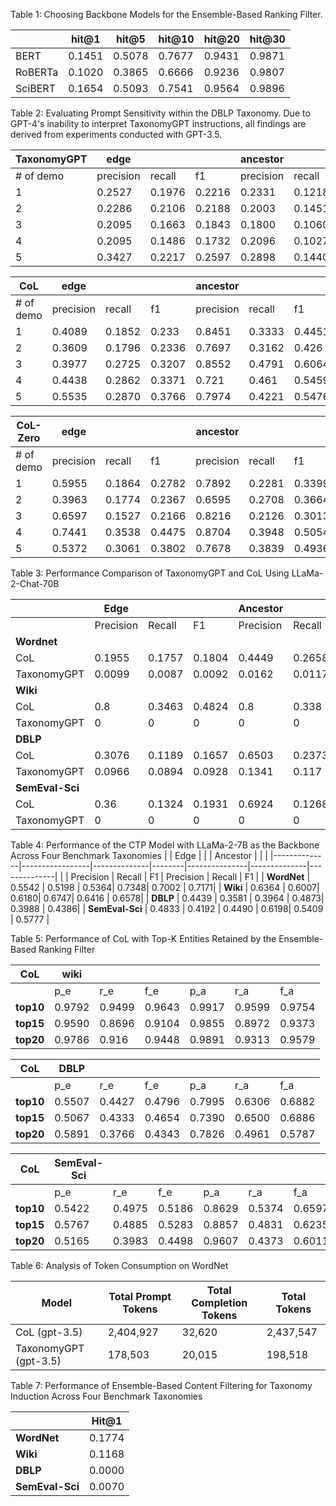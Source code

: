 Table 1: Choosing Backbone Models for the Ensemble-Based Ranking Filter. 

|   | hit@1 | hit@5 | hit@10 | hit@20 | hit@30|
|----------|----------|----------|----------|----------|----------|
| BERT | 0.1451 | 0.5078 | 0.7677 | 0.9431 | 0.9871 | 
| RoBERTa | 0.1020 | 0.3865 | 0.6666| 0.9236 | 0.9807 |
| SciBERT | 0.1654 | 0.5093  | 0.7541 | 0.9564 | 0.9896 |

Table 2: Evaluating Prompt Sensitivity within the DBLP Taxonomy. Due to GPT-4's inability to interpret TaxonomyGPT instructions, all findings are derived from experiments conducted with GPT-3.5.

| TaxonomyGPT| edge       |            |            | ancestor   |            |            |
|-----------|------------|------------|------------|------------|------------|------------|
| # of demo | precision | recall     | f1         | precision  | recall     | f1         |
| 1         | 0.2527     | 0.1976     | 0.2216     | 0.2331     | 0.1218     | 0.1582     |
| 2         | 0.2286     | 0.2106     | 0.2188     | 0.2003     | 0.1451     | 0.1674     |
| 3         | 0.2095     | 0.1663     | 0.1843     | 0.1800     | 0.1060     | 0.1331     |
| 4         | 0.2095     | 0.1486     | 0.1732     | 0.2096     | 0.1027     | 0.1363     |
| 5         | 0.3427     | 0.2217     | 0.2597     | 0.2898     | 0.1440     | 0.1715     |

| CoL       | edge       |            |            | ancestor   |            |            |
|-----------|------------|------------|------------|------------|------------|------------|
| # of demo | precision | recall     | f1         | precision  | recall     | f1         |
| 1         | 0.4089     | 0.1852     | 0.233      | 0.8451     | 0.3333     | 0.4451     |
| 2         | 0.3609     | 0.1796     | 0.2336     | 0.7697     | 0.3162     | 0.426      |
| 3         | 0.3977     | 0.2725     | 0.3207     | 0.8552     | 0.4791     | 0.6064     |
| 4         | 0.4438     | 0.2862     | 0.3371     | 0.721      | 0.461      | 0.5459     |
| 5         | 0.5535     | 0.2870     | 0.3766     | 0.7974     | 0.4221     | 0.5476     |

| CoL-Zero  | edge       |            |            | ancestor   |            |            |
|-----------|------------|------------|------------|------------|------------|------------|
| # of demo | precision | recall     | f1         | precision  | recall     | f1         |
| 1         | 0.5955     | 0.1864     | 0.2782     | 0.7892     | 0.2281     | 0.3399     |
| 2         | 0.3963     | 0.1774     | 0.2367     | 0.6595     | 0.2708     | 0.3664     |
| 3         | 0.6597     | 0.1527     | 0.2166     | 0.8216     | 0.2126     | 0.3013     |
| 4         | 0.7441     | 0.3538     | 0.4475     | 0.8704     | 0.3948     | 0.5054     |
| 5         | 0.5372     | 0.3061     | 0.3802     | 0.7678     | 0.3839     | 0.4936     |

Table 3: Performance Comparison of TaxonomyGPT and CoL Using LLaMa-2-Chat-70B

|              | Edge            |              |        | Ancestor      |              |        | 
|--------------|-----------------|--------------|--------|---------------|--------------|--------------|
|              | Precision       | Recall       | F1     | Precision     | Recall       | F1     |
| **Wordnet**  |                 |              |        |               |              |        |
| CoL          | 0.1955          | 0.1757       | 0.1804 | 0.4449        | 0.2658       | 0.3209 |
| TaxonomyGPT  | 0.0099          | 0.0087       | 0.0092 | 0.0162        | 0.0117       | 0.0131 |
| **Wiki**     |                 |              |        |               |              |        |
| CoL          | 0.8             | 0.3463       | 0.4824 | 0.8           | 0.338        | 0.4742 |
| TaxonomyGPT  | 0               | 0            | 0      | 0             | 0            | 0      |
| **DBLP**     |                 |              |        |               |              |        |
| CoL          | 0.3076          | 0.1189       | 0.1657 | 0.6503        | 0.2373       | 0.3399 |
| TaxonomyGPT  | 0.0966          | 0.0894       | 0.0928 | 0.1341        | 0.117        | 0.125  |
| **SemEval-Sci** |              |              |        |               |              |        |
| CoL          | 0.36            | 0.1324       | 0.1931 | 0.6924        | 0.1268       | 0.2135 |
| TaxonomyGPT  | 0               | 0            | 0      | 0             | 0            | 0      |

Table 4: Performance of the CTP Model with LLaMa-2-7B as the Backbone Across Four Benchmark Taxonomies
|              | Edge            |              |        | Ancestor      |              |        | 
|--------------|-----------------|--------------|--------|---------------|--------------|--------------|
|              | Precision       | Recall       | F1     | Precision     | Recall       | F1     |
| **WordNet**  | 0.5542  | 0.5198 | 0.5364| 0.7348| 0.7002  | 0.7171|
| **Wiki**     | 0.6364  | 0.6007| 0.6180| 0.6747| 0.6416  | 0.6578| 
| **DBLP**     | 0.4439  | 0.3581 | 0.3964 | 0.4873| 0.3988  | 0.4386|
| **SemEval-Sci**     | 0.4833  | 0.4192 | 0.4490 | 0.6198| 0.5409  | 0.5777 |  



Table 5: Performance of CoL with Top-K Entities Retained by the Ensemble-Based Ranking Filter

| CoL        | wiki    |       |       |       |         |       |    
|------------|---------|-------|-------|-------|---------|-------|
|            | p_e     | r_e   | f_e   | p_a   | r_a     | f_a   | 
| **top10**  | 0.9792  | 0.9499| 0.9643| 0.9917| 0.9599  | 0.9754|
| **top15**  | 0.9590  | 0.8696| 0.9104| 0.9855| 0.8972  | 0.9373| 
| **top20**  | 0.9786  | 0.916 | 0.9448| 0.9891| 0.9313  | 0.9579|   

| CoL        | DBLP    |       |       |       |         |       |    
|------------|---------|-------|-------|-------|---------|-------|
|            | p_e     | r_e   | f_e   | p_a   | r_a     | f_a   | 
| **top10**  | 0.5507  | 0.4427| 0.4796| 0.7995| 0.6306  | 0.6882| 
| **top15**  | 0.5067  | 0.4333| 0.4654| 0.7390| 0.6500  | 0.6886| 
| **top20**  | 0.5891  | 0.3766| 0.4343| 0.7826| 0.4961  | 0.5787|    


| CoL        | SemEval-Sci    |       |       |       |     |    |    
|------------|---------|-------|-------|-------|---------|-------|
|            | p_e     | r_e   | f_e   | p_a   | r_a     | f_a   | 
| **top10**  | 0.5422  | 0.4975| 0.5186| 0.8629| 0.5374  | 0.6597| 
| **top15**  | 0.5767  | 0.4885| 0.5283| 0.8857| 0.4831  | 0.6235| 
| **top20**  | 0.5165  | 0.3983| 0.4498| 0.9607| 0.4373  | 0.6011|     

Table 6: Analysis of Token Consumption on WordNet

| Model               | Total Prompt Tokens | Total Completion Tokens | Total Tokens |
|---------------------|---------------------|-------------------------|--------------|
| CoL (gpt-3.5)       | 2,404,927           | 32,620                  | 2,437,547    |
| TaxonomyGPT (gpt-3.5) | 178,503           | 20,015                  | 198,518      |


Table 7: Performance of Ensemble-Based Content Filtering for Taxonomy Induction Across Four Benchmark Taxonomies

|              | Hit@1            |
|--------------|-----------------|
| **WordNet**  | 0.1774 |
| **Wiki**     | 0.1168 |
| **DBLP**     | 0.0000 |
| **SemEval-Sci**     | 0.0070 | 
